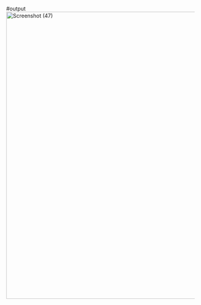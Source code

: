 #output
<img width="1366" height="768" alt="Screenshot (47)" src="https://github.com/user-attachments/assets/7dae0353-c6eb-419e-b32d-481207a10d32" />
